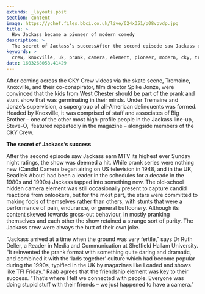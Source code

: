 ```yaml
--- 
extends: _layouts.post 
section: content 
image: https://ychef.files.bbci.co.uk/live/624x351/p08vpvdp.jpg 
title: > 
  How Jackass became a pioneer of modern comedy 
description: > 
  The secret of Jackass’s successAfter the second episode saw Jackass earn MTV its highest ever Sunday night ratings, the show was deemed a hit.While prank series were nothing new (Candid Camera began airing on US television in 1948, and in the UK, Beadle’s About!had been a leader in the schedules for a decade in the 1980s and 1990s) Jackass tapped into something new.The Jackass crew were always the butt of their own joke.“Jackass arrived at a time when the ground was very fertile,” says Dr Ruth Deller, a Reader in Media and Communication at Sheffield Hallam University. 
keywords: > 
  crew, knoxville, uk, prank, camera, element, pioneer, modern, cky, tremaine, candid, comedy, jackass 
date: 1603268058.41429 
--- 
```

<div><p>After coming across the CKY Crew videos via the skate scene, Tremaine, Knoxville, and their co-conspirator, film director Spike Jonze, were convinced that the kids from West Chester should be part of the prank and stunt show that was germinating in their minds. Under Tremaine and Jonze&#8217;s supervision, a supergroup of all-American delinquents was formed. Headed by Knoxville, it was comprised of staff and associates of Big Brother &#8211; one of the other most high-profile people in the Jackass line-up, Steve-O, &#160;featured repeatedly in the magazine &#8211; alongside members of the CKY Crew.&#160;</p>
<p><strong>The secret of Jackass&#8217;s success</strong></p>
<p>After the second episode saw Jackass earn MTV its highest ever Sunday night ratings, the show was deemed a hit. While prank series were nothing new (Candid Camera began airing on US television in 1948, and in the UK, Beadle&#8217;s About! had been a leader in the schedules for a decade in the 1980s and 1990s) Jackass tapped into something new. The old-school hidden camera element was still occasionally present to capture candid reactions from onlookers, but for the most part, the stars were committed to making fools of themselves rather than others, with stunts that were a performance of pain, endurance, or general buffoonery. Although its content skewed towards gross-out behaviour, in mostly pranking themselves and each other the show retained a strange sort of purity. The Jackass crew were always the butt of their own joke.</p>
<p>&#8220;Jackass arrived at a time when the ground was very fertile,&#8221; says Dr Ruth Deller, a Reader in Media and Communication at Sheffield Hallam University. &#8220;It reinvented the prank format with something quite daring and dramatic, and combined it with the &#8216;lads together&#8217; culture which had become popular during the 1990s, typified in the UK by magazines like Loaded and shows like TFI Friday.&#8221; Raab agrees that the friendship element was key to their success. &#8220;That&#8217;s where I felt we connected with people. Everyone was doing stupid stuff with their friends &#8211; we just happened to have a camera.&#8221;&#160;</p>
</div>
